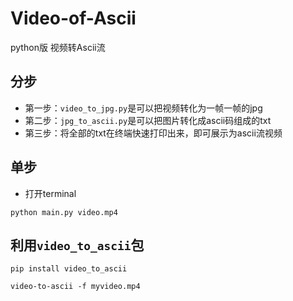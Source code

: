 # Video-of-Ascii
python版 视频转Ascii流

## 分步
- 第一步：```video_to_jpg.py```是可以把视频转化为一帧一帧的jpg
- 第二步：```jpg_to_ascii.py```是可以把图片转化成ascii码组成的txt
- 第三步：将全部的txt在终端快速打印出来，即可展示为ascii流视频

## 单步
- 打开terminal
```shell script
python main.py video.mp4
```


## 利用```video_to_ascii```包
```shell script
pip install video_to_ascii
  
video-to-ascii -f myvideo.mp4
```
